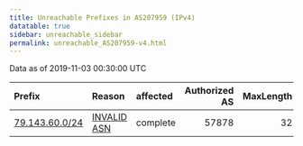 ```yaml
---
title: Unreachable Prefixes in AS207959 (IPv4)
datatable: true
sidebar: unreachable_sidebar
permalink: unreachable_AS207959-v4.html
---
```


Data as of 2019-11-03 00:30:00 UTC


<div class="datatable-begin"></div>

| Prefix                                                 | Reason                                                                                                 | affected   |   Authorized AS |   MaxLength | Anchor                                         |   unreachable /24s |
|:-------------------------------------------------------|:-------------------------------------------------------------------------------------------------------|:-----------|----------------:|------------:|:-----------------------------------------------|-------------------:|
| [79.143.60.0/24](https://stat.ripe.net/79.143.60.0/24) | [INVALID ASN](https://rpki-validator.ripe.net/announcement-preview?asn=AS207959&prefix=79.143.60.0/24) | complete   |           57878 |          32 | [RIPE](unreachable_RIPE_NCC_RPKI_Root-v4.html) |                  1 |

<div class="datatable-end"></div>